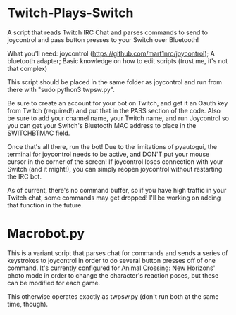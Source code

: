 # Twitch-Plays-Switch
A script that reads Twitch IRC Chat and parses commands to send to joycontrol and pass button presses to your Switch over Bluetooth!

What you'll need: joycontrol (https://github.com/mart1nro/joycontrol);
A bluetooth adapter;
Basic knowledge on how to edit scripts (trust me, it's not that complex)

This script should be placed in the same folder as joycontrol and run from there with "sudo python3 twpsw.py".

Be sure to create an account for your bot on Twitch, and get it an Oauth key from Twitch (required!) and put that in the PASS section of the code.
Also be sure to add your channel name, your Twitch name, and run Joycontrol so you can get your Switch's Bluetooth MAC address to place in the
SWITCHBTMAC field.

Once that's all there, run the bot! Due to the limitations of pyautogui, the terminal for joycontrol needs to be active, and DON'T put your mouse cursor
in the corner of the screen! If joycontrol loses connection with your Switch (and it might!), you can simply reopen joycontrol without restarting the IRC bot.

As of current, there's no command buffer, so if you have high traffic in your Twitch chat, some commands may get dropped! I'll be working on adding that
function in the future.

# Macrobot.py 
This is a variant script that parses chat for commands and sends a series of keystrokes to joycontrol in order to do several button presses off of one
command. It's currently configured for Animal Crossing: New Horizons' photo mode in order to change the character's reaction poses, but these can be
modified for each game.

This otherwise operates exactly as twpsw.py (don't run both at the same time, though).
